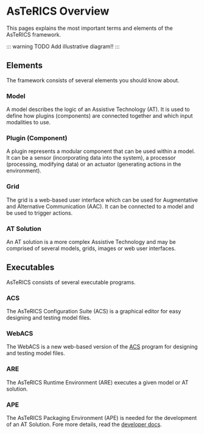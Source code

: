 # AsTeRICS Overview

This pages explains the most important terms and elements of the AsTeRICS framework.

::: warning TODO
Add illustrative diagram!!
:::

## Elements

The framework consists of several elements you should know about.

### Model

A model describes the logic of an Assistive Technology (AT). It is used to define how plugins (components) are connected together and which input modalities to use.

### Plugin (Component)

A plugin represents a modular component that can be used within a model.
It can be a sensor (incorporating data into the system), a processor (processing, modifying data) or an actuator (generating actions in the environment).

### Grid

The grid is a web-based user interface which can be used for Augmentative and Alternative Communication (AAC). It can be connected to a model and be used to trigger actions.

### AT Solution

An AT solution is a more complex Assistive Technology and may be comprised of several models, grids, images or web user interfaces.

## Executables

AsTeRICS consists of several executable programs.

### ACS

The AsTeRICS Configuration Suite (ACS) is a graphical editor for easy designing and testing model files.

### WebACS

The WebACS is a new web-based version of the [ACS](#acs) program for designing and testing model files.

### ARE

The AsTeRICS Runtime Environment (ARE) executes a given model or AT solution.

### APE

The AsTeRICS Packaging Environment (APE) is needed for the development of an AT Solution. Fore more details, read the [developer docs](../develop/AT_solution_development.html).